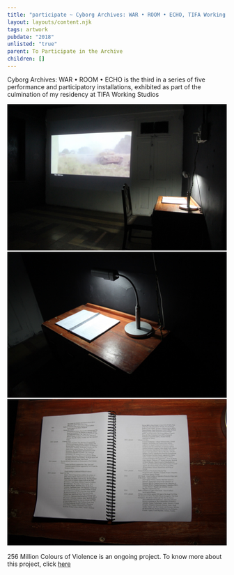```yaml
---
title: "participate ~ Cyborg Archives: WAR • ROOM • ECHO, TIFA Working Studios, Pune"
layout: layouts/content.njk
tags: artwork
pubdate: "2018"
unlisted: "true"
parent: To Participate in the Archive
children: []
---
```

Cyborg Archives: WAR • ROOM • ECHO is the third in a series of five performance and participatory installations, exhibited as part of the culmination of my residency at TIFA Working Studios

![Installation view: Cyborg Archive: WAR • ROOM • ECHO , 2018, ARTEL 2018, TIFA Working Studios](/static/img/ali-akbar-mehta_installation-view_cyborg-archive-war-room-echo_tifa-working-studios_2018.jpg)
![](/static/img/ali-akbar-mehta_installation-of-war-list_cyborg-archive-war-room-echo_tifa-working-studios_2018.jpg)
![](/static/img/ali-akbar-mehta_detail-of-war-list_cyborg-archive-war-room-echo_tifa-working-studios_2018.jpg)

256 Million Colours of Violence is an ongoing project. To know more about this project, click [here](https://aliakbarmehta.com/content/war-room-echo-regarding-the-pain-of-other-cyborgs)
